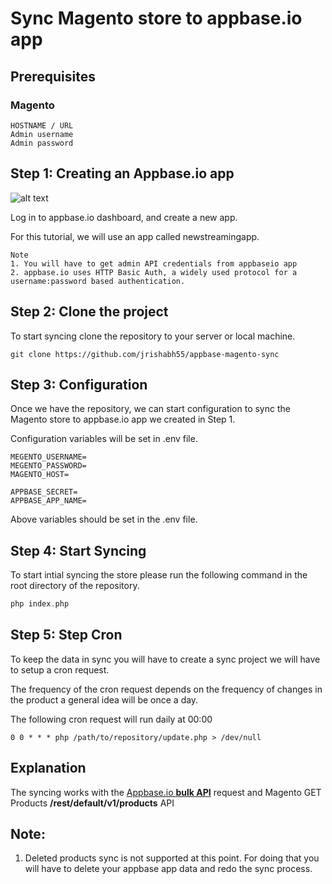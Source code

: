 # Sync Magento store to appbase.io app

## Prerequisites
### Magento

```plaintext
HOSTNAME / URL
Admin username
Admin password
```

## Step 1: Creating an Appbase.io app
![alt text](https://i.imgur.com/r6hWKAG.gif "Creating new appbase app")

Log in to  appbase.io dashboard, and create a new app.

For this tutorial, we will use an app called newstreamingapp.

```plaintext
Note
1. You will have to get admin API credentials from appbaseio app
2. appbase.io uses HTTP Basic Auth, a widely used protocol for a username:password based authentication.
```

## Step 2: Clone the project

To start syncing clone the repository to your server or local machine.

`git clone https://github.com/jrishabh55/appbase-magento-sync`

## Step 3: Configuration

Once we have the repository, we can start configuration to sync the Magento store to appbase.io app we created in Step 1.

Configuration variables will be set in .env file.
```
MEGENTO_USERNAME=
MEGENTO_PASSWORD=
MAGENTO_HOST=

APPBASE_SECRET=
APPBASE_APP_NAME=
```

Above variables should be set in the .env file.

## Step 4: Start Syncing
To start intial syncing the store please run the following command in the root directory of the repository.
```php
php index.php
```

## Step 5: Step Cron

To keep the data in sync you will have to create a sync project we will have to setup a cron request.

The frequency of the cron request depends on the frequency of changes in the product a general idea will be once a day.

The following cron request will run daily at 00:00

`0 0 * * * php /path/to/repository/update.php > /dev/null`

## Explanation

The syncing works with the [Appbase.io **bulk API**](https://rest.appbase.io/#1162c8a2-733f-aee0-1c57-63fc3979feeb) request and Magento GET Products **\/rest\/default\/v1\/products** API

## Note: 

1. Deleted products sync is not supported at this point. For doing that you will have to delete your appbase app data and redo the sync process.